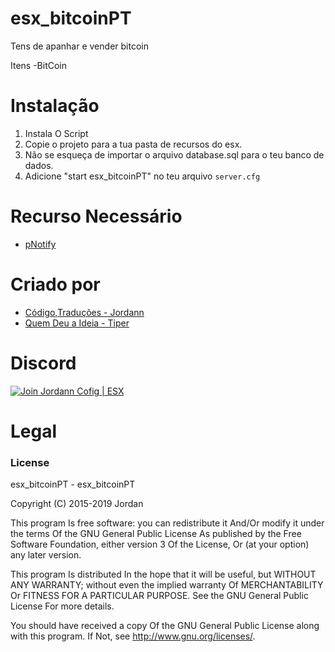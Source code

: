 # esx_bitcoinPT

Tens de apanhar e vender bitcoin

Itens
-BitCoin

# Instalação
1. Instala O Script
3. Copie o projeto para a tua pasta de recursos do esx.
4. Não se esqueça de importar o arquivo database.sql para o teu banco de dados.
5. Adicione "start esx_bitcoinPT" no teu arquivo `server.cfg`


# Recurso Necessário
- [pNotify](https://github.com/ESX-Brasil/pNotify)

# Criado por
- [Código,Traduções - Jordann](https://github.com/jordann124)
- [Quem Deu a Ideia - Tiper](https://discord.gg/eeQxhsd)
# Discord

[![Join Jordann Cofig | ESX](https://discordapp.com/api/guilds/584087495755563008/embed.png?style=banner2)](https://discord.gg/AkDrAuP)

# Legal
### License
esx_bitcoinPT - esx_bitcoinPT

Copyright (C) 2015-2019 Jordan

This program Is free software: you can redistribute it And/Or modify it under the terms Of the GNU General Public License As published by the Free Software Foundation, either version 3 Of the License, Or (at your option) any later version.

This program Is distributed In the hope that it will be useful, but WITHOUT ANY WARRANTY; without even the implied warranty Of MERCHANTABILITY Or FITNESS FOR A PARTICULAR PURPOSE. See the GNU General Public License For more details.

You should have received a copy Of the GNU General Public License along with this program. If Not, see http://www.gnu.org/licenses/.
